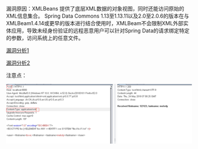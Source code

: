 漏洞原因：XMLBeans 提供了底层XML数据的对象视图，同时还能访问原始的XML信息集合。 Spring Data Commons 1.13至1.13.11以及2.0至2.0.6的版本在与XMLBeam1.4.14或更早的版本进行结合使用时，XMLBeam不会限制XML外部实体应用，导致未经身份验证的远程恶意用户可以针对Spring Data的请求绑定特定的参数，访问系统上的任意文件。

[漏洞分析1](https://xz.aliyun.com/t/2341)

[漏洞分析2](https://paper.seebug.org/600/)


注意点：

![1](./1.png)